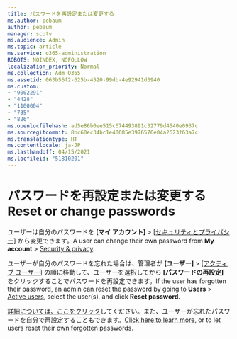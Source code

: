 ```yaml
---
title: パスワードを再設定または変更する
ms.author: pebaum
author: pebaum
manager: scotv
ms.audience: Admin
ms.topic: article
ms.service: o365-administration
ROBOTS: NOINDEX, NOFOLLOW
localization_priority: Normal
ms.collection: Adm_O365
ms.assetid: 063b56f2-625b-4520-99db-4e92941d3940
ms.custom:
- "9002291"
- "4428"
- "1100004"
- "735"
- "826"
ms.openlocfilehash: ad5e86b0ee515c674493891c32779d4540e0937c
ms.sourcegitcommit: 8bc60ec34bc1e40685e3976576e04a2623f63a7c
ms.translationtype: HT
ms.contentlocale: ja-JP
ms.lasthandoff: 04/15/2021
ms.locfileid: "51810201"
---
```

# <a name="reset-or-change-passwords"></a><span data-ttu-id="4ced0-102">パスワードを再設定または変更する</span><span class="sxs-lookup"><span data-stu-id="4ced0-102">Reset or change passwords</span></span>

<span data-ttu-id="4ced0-103">ユーザーは自分のパスワードを **[マイ アカウント]**  >  [[セキュリティとプライバシー]](https://portal.office.com/account/#security) から変更できます。</span><span class="sxs-lookup"><span data-stu-id="4ced0-103">A user can change their own password from **My account** > [Security & privacy](https://portal.office.com/account/#security).</span></span>
  
<span data-ttu-id="4ced0-104">ユーザーが自分のパスワードを忘れた場合は、管理者が **[ユーザー]** > [[アクティブ ユーザー]](https://portal.office.com/adminportal/home#/users) の順に移動して、ユーザーを選択してから **[パスワードの再設定]** をクリックすることでパスワードを再設定できます。</span><span class="sxs-lookup"><span data-stu-id="4ced0-104">If the user has forgotten their password, an admin can reset the password by going to **Users** > [Active users](https://portal.office.com/adminportal/home#/users), select the user(s), and click **Reset password**.</span></span>
  
<span data-ttu-id="4ced0-105">[詳細については、ここをクリック](https://docs.microsoft.com/microsoft-365/admin/add-users/reset-passwords)してください。また、ユーザーが忘れたパスワードを自分で再設定することもできます。</span><span class="sxs-lookup"><span data-stu-id="4ced0-105">[Click here to learn more](https://docs.microsoft.com/microsoft-365/admin/add-users/reset-passwords), or to let users reset their own forgotten passwords.</span></span>
